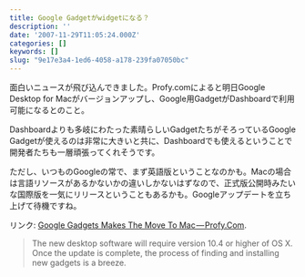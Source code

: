 ```yaml
---
title: Google Gadgetがwidgetになる？
description: ''
date: '2007-11-29T11:05:24.000Z'
categories: []
keywords: []
slug: "9e17e3a4-1ed6-4058-a178-239fa07050bc"
---
```

面白いニュースが飛び込んできました。Profy.comによると明日Google Desktop for Macがバージョンアップし、Google用GadgetがDashboardで利用可能になるとのこと。

Dashboardよりも多岐にわたった素晴らしいGadgetたちがそろっているGoogle Gadgetが使えるのは非常に大きいと共に、Dashboardでも使えるということで開発者たちも一層頑張ってくれそうです。

ただし、いつものGoogleの常で、まず英語版ということなのかも。Macの場合は言語リソースがあるかないかの違いしかないはずなので、正式版公開時みたいな国際版を一気にリリースということもあるかも。Googleアップデートを立ち上げて待機ですね。

リンク: [Google Gadgets Makes The Move To Mac — Profy.Com](http://www.profy.com/2007/11/28/google-gadgets-makes-the-move-to-mac/ "Google Gadgets Makes The Move To Mac - Profy.Com").

> The new desktop software will require version 10.4 or higher of OS X. Once the update is complete, the process of finding and installing new gadgets is a breeze.